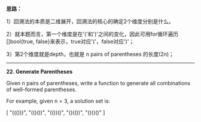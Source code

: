 <B>思路：</B>

  1）回溯法的本质是二维展开，回溯法的核心的确定2个维度分别是什么。

  2）就本题而言，第一个维度是在'('和')'之间的变化，因此可用for循环遍历[]bool{true, false}来表示，true对应'('，false对应')'；

  3）第2个维度就是depth，也就是 n pairs of parentheses 的长度(2n)；




---------------------------------------------------------------------------------------------------------------------
<B>22. Generate Parentheses</B>

  Given n pairs of parentheses, write a function to generate all combinations of well-formed parentheses.

  For example, given n = 3, a solution set is:

  [
    "((()))",
    "(()())",
    "(())()",
    "()(())",
    "()()()"
  ]
